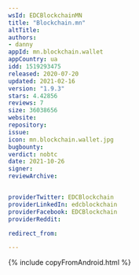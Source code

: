 ```yaml
---
wsId: EDCBlockchainMN
title: "Blockchain.mn"
altTitle: 
authors:
- danny
appId: mn.blockchain.wallet
appCountry: ua
idd: 1519293475
released: 2020-07-20
updated: 2021-02-16
version: "1.9.3"
stars: 4.42856
reviews: 7
size: 36038656
website: 
repository: 
issue: 
icon: mn.blockchain.wallet.jpg
bugbounty: 
verdict: nobtc
date: 2021-10-26
signer: 
reviewArchive:


providerTwitter: EDCBlockchain
providerLinkedIn: edcblockchain
providerFacebook: EDCBlockchain
providerReddit: 

redirect_from:

---
```


{% include copyFromAndroid.html %}
